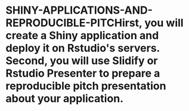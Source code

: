 # SHINY-APPLICATIONS-AND-REPRODUCIBLE-PITCHirst, you will create a Shiny application and deploy it on Rstudio's servers. Second, you will use Slidify or Rstudio Presenter to prepare a reproducible pitch presentation about your application.
